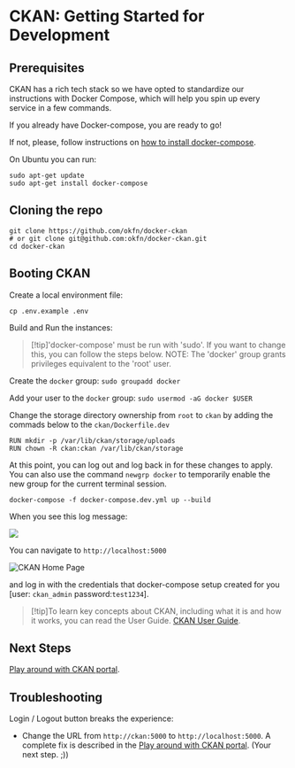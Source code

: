 # CKAN: Getting Started for Development

## Prerequisites

CKAN has a rich tech stack so we have opted to standardize our instructions with Docker Compose, which will help you spin up every service in a few commands.

If you already have Docker-compose, you are ready to go!

If not, please, follow instructions on [how to install docker-compose](https://docs.docker.com/compose/install/).

On Ubuntu you can run:

```
sudo apt-get update
sudo apt-get install docker-compose
```

## Cloning the repo

```
git clone https://github.com/okfn/docker-ckan
# or git clone git@github.com:okfn/docker-ckan.git
cd docker-ckan
```

## Booting CKAN

Create a local environment file:

```
cp .env.example .env
```

Build and Run the instances:

> [!tip]'docker-compose' must be run with 'sudo'. If you want to change this, you can follow the steps below. NOTE: The 'docker' group grants privileges equivalent to the 'root' user.  

Create the `docker` group: `sudo groupadd docker`  

Add your user to the `docker` group: `sudo usermod -aG docker $USER`  

Change the storage directory ownership from `root` to `ckan` by adding the commads below to the `ckan/Dockerfile.dev`

```
RUN mkdir -p /var/lib/ckan/storage/uploads
RUN chown -R ckan:ckan /var/lib/ckan/storage
```

At this point, you can log out and log back in for these changes to apply. You can also use the command `newgrp docker` to temporarily enable the new group for the current terminal session.

```
docker-compose -f docker-compose.dev.yml up --build
```

When you see this log message:

![](https://i.imgur.com/WUIiNRt.png)

You can navigate to `http://localhost:5000`

![CKAN Home Page](https://i.imgur.com/T5LWo8A.png)

and log in with the credentials that docker-compose setup created for you [user: `ckan_admin` password:`test1234`].

>[!tip]To learn key concepts about CKAN, including what it is and how it works, you can read the User Guide.
[CKAN User Guide](https://docs.ckan.org/en/2.8/user-guide.html).


## Next Steps

[Play around with CKAN portal](/docs/dms/ckan/play-around).

## Troubleshooting

Login / Logout button breaks the experience:

- Change the URL from `http://ckan:5000` to `http://localhost:5000`. A complete fix is described in the [Play around with CKAN portal](/docs/dms/ckan/play-around). (Your next step. ;))
